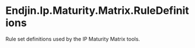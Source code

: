 # Endjin.Ip.Maturity.Matrix.RuleDefinitions
Rule set definitions used by the IP Maturity Matrix tools.
